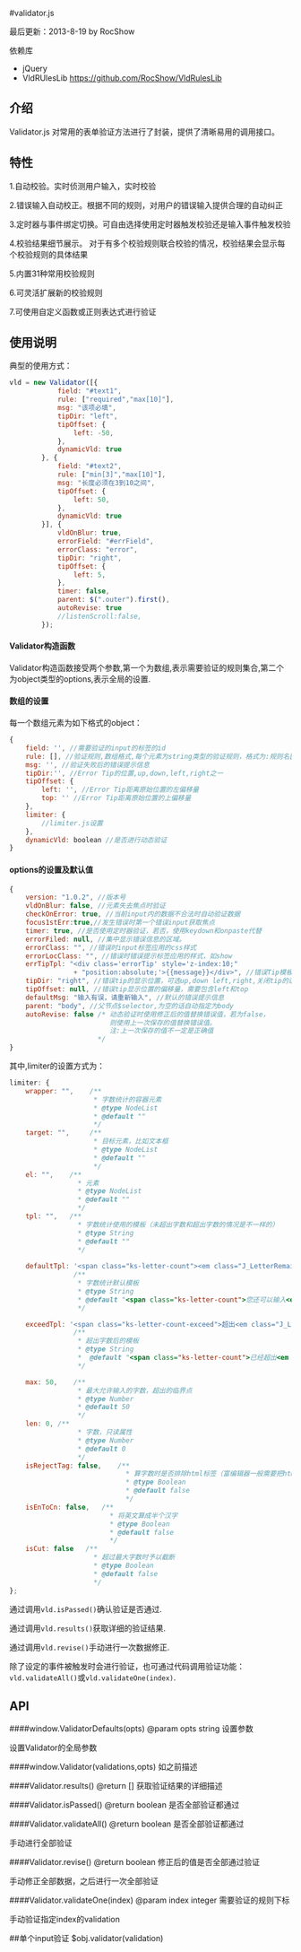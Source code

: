 #validator.js

最后更新：2013-8-19 by RocShow

依赖库

  - jQuery
  - VldRUlesLib https://github.com/RocShow/VldRulesLib

## 介绍
Validator.js 对常用的表单验证方法进行了封装，提供了清晰易用的调用接口。

## 特性
 1.自动校验。实时侦测用户输入，实时校验
 
 2.错误输入自动校正。根据不同的规则，对用户的错误输入提供合理的自动纠正
 
 3.定时器与事件绑定切换。可自由选择使用定时器触发校验还是输入事件触发校验
 
 4.校验结果细节展示。 对于有多个校验规则联合校验的情况，校验结果会显示每个校验规则的具体结果
 
 5.内置31种常用校验规则
 
 6.可灵活扩展新的校验规则
 
 7.可使用自定义函数或正则表达式进行验证

## 使用说明

典型的使用方式：
```js
vld = new Validator([{
            field: "#text1",
            rule: ["required","max[10]"],
            msg: "该项必填",
            tipDir: "left",
            tipOffset: {
                left: -50,
            },
            dynamicVld: true
        }, {
            field: "#text2",
            rule: ["min[3]","max[10]"],
            msg: "长度必须在3到10之间",
            tipOffset: {
                left: 50,
            },
            dynamicVld: true
        }], {
            vldOnBlur: true,
            errorField: "#errField",
            errorClass: "error",
            tipDir: "right",
            tipOffset: {
                left: 5,
            },
            timer: false,
            parent: $(".outer").first(),
            autoRevise: true
            //listenScroll:false,
        });
```
#### Validator构造函数
Validator构造函数接受两个参数,第一个为数组,表示需要验证的规则集合,第二个为object类型的options,表示全局的设置.

#### 数组的设置
每一个数组元素为如下格式的object：
```js
{
    field: '', //需要验证的input的标签的id
    rule: [], //验证规则,数组格式,每个元素为string类型的验证规则，格式为:规则名[参数]
    msg: '', //验证失败后的错误提示信息
    tipDir:'', //Error Tip的位置,up,down,left,right之一
    tipOffset: {
        left: '', //Error Tip距离原始位置的左偏移量
        top: '' //Error Tip距离原始位置的上偏移量
    },
    limiter: {
        //limiter.js设置
    },
    dynamicVld: boolean //是否进行动态验证
}
```

#### options的设置及默认值
```js
{
    version: "1.0.2", //版本号
    vldOnBlur: false, //元素失去焦点时验证
    checkOnError: true, //当前input内的数据不合法时自动验证数据
    focus1stErr:true,//发生错误时第一个错误input获取焦点
    timer: true, //是否使用定时器验证，若否，使用keydown和onpaste代替
    errorFiled: null, //集中显示错误信息的区域。
    errorClass: "", //错误时input标签应用的css样式
    errorLocClass: "", //错误时错误提示标签应用的样式，如show
    errTipTpl: "<div class='errorTip' style='z-index:10;"
                + "position:absolute;'>{{message}}</div>", //错误Tip模板,absolute定位
    tipDir: "right", //错误tip的显示位置，可选up,down left,right,关闭tip的话设置为false
    tipOffset: null, //错误tip显示位置的偏移量，需要包含left和top
    defaultMsg: "输入有误，请重新输入", //默认的错误提示信息
    parent: "body", //父节点$selector,为空的话自动指定为body
    autoRevise: false /* 动态验证时使用修正后的值替换错误值，若为false，
                         则使用上一次保存的值替换错误值。
                         注:上一次保存的值不一定是正确值
                      */
}
```
其中,limiter的设置方式为：
```js
limiter: {
    wrapper: "",    /**
                     * 字数统计的容器元素
                     * @type NodeList
                     * @default ""
                     */
    target: "",     /**
                     * 目标元素，比如文本框
                     * @type NodeList
                     * @default ""
                     */
    el: "",    /**
                 * 元素
                 * @type NodeList
                 * @default ""
                 */
    tpl: "",   /**
                 * 字数统计使用的模板（未超出字数和超出字数的情况是不一样的）
                 * @type String
                 * @default ""
                 */
    
    defaultTpl: '<span class="ks-letter-count"><em class="J_LetterRemain">{remain}</em>字节</span>',
                /**
                 * 字数统计默认模板
                 * @type String
                 * @default "<span class="ks-letter-count">您还可以输入<em class="J_LetterRemain">{remain}</em>个字</span>"
                 */

    exceedTpl: '<span class="ks-letter-count-exceed">超出<em class="J_LetterRemain exceed-letter">{remain}</em>字节</span>',
                /**
                 * 超出字数后的模板
                 * @type String
                 *  @default "<span class="ks-letter-count">已经超出<em class="J_LetterRemain exceed-letter">{remain}</em>个字</span>"
                 */

    max: 50,    /**
                 * 最大允许输入的字数，超出的临界点
                 * @type Number
                 * @default 50
                 */
    len: 0, /**
                 * 字数，只读属性
                 * @type Number
                 * @default 0
                 */
    isRejectTag: false,    /**
                             * 算字数时是否排除html标签（富编辑器一般需要把html标签所占的字数去掉）
                             * @type Boolean
                             * @default false
                             */
    isEnToCn: false,   /**
                         * 将英文算成半个汉字
                         * @type Boolean
                         * @default false
                         */
    isCut: false   /**
                     * 超过最大字数时予以截断
                     * @type Boolean
                     * @default false
                     */
};
```
 通过调用`vld.isPassed()`确认验证是否通过.
 
 通过调用`vld.results()`获取详细的验证结果.
 
 通过调用`vld.revise()`手动进行一次数据修正.
 
 除了设定的事件被触发时会进行验证，也可通过代码调用验证功能：`vld.validateAll()`或`vld.validateOne(index)`.

## API

####window.ValidatorDefaults(opts)
@param opts string 设置参数

设置Validator的全局参数

####window.Validator(validations,opts)
如之前描述

####Validator.results()
@return [] 获取验证结果的详细描述

####Validator.isPassed()
@return boolean 是否全部验证都通过

####Validator.validateAll()
@return boolean 是否全部验证都通过

手动进行全部验证

####Validator.revise()
@return boolean 修正后的值是否全部通过验证

手动修正全部数据，之后进行一次全部验证

####Validator.validateOne(index)
@param index integer 需要验证的规则下标

手动验证指定index的validation

##单个input验证
$obj.validator(validation)
